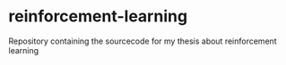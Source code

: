 # reinforcement-learning
Repository containing the sourcecode for my thesis about reinforcement learning
